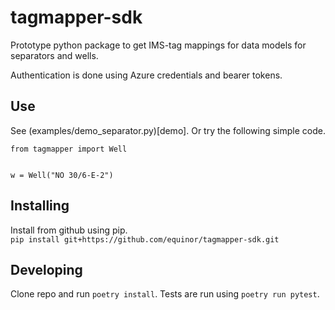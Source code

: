 # tagmapper-sdk
Prototype python package to get IMS-tag mappings for data models for separators and wells.

Authentication is done using Azure credentials and bearer tokens.


## Use
See (examples/demo_separator.py)[demo]. Or try the following simple code.  
```
from tagmapper import Well


w = Well("NO 30/6-E-2")  
```


## Installing
Install from github using pip.  
``
pip install git+https://github.com/equinor/tagmapper-sdk.git
``


## Developing
Clone repo and run ``poetry install``. Tests are run using ``poetry run pytest``.
